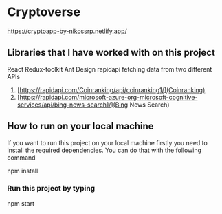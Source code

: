 # Cryptoverse

https://cryptoapp-by-nikossrp.netlify.app/


## Libraries that I have worked with on this project
React
Redux-toolkit
Ant Design
rapidapi 
  fetching data from two different APIs
  1) [https://rapidapi.com/Coinranking/api/coinranking1/](Coinranking)
  2) [https://rapidapi.com/microsoft-azure-org-microsoft-cognitive-services/api/bing-news-search1/](Bing News Search)

## How to run on your local machine
If you want to run this project on your local machine firstly you need to install the required dependencies. You can do that with the following command

  npm install

### Run this project by typing

  npm start
